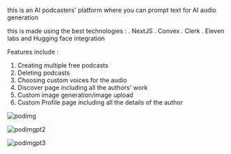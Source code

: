 this is an AI podcasters' platform where you can prompt text for AI audio generation 

this is made using the best technologies : 
. NextJS
. Convex
. Clerk
. Eleven labs and Hugging face integration

Features include : 
1. Creating multiple free podcasts
2. Deleting podcasts
3. Choosing custom voices for the audio
4. Discover page including all the authors' work
5. Custom image generation/image upload
6. Custom Profile page including all the details of the author

![podimg](https://github.com/user-attachments/assets/7ac39a11-8dd5-4cec-a8c5-9605062a245d)


![podimgpt2](https://github.com/user-attachments/assets/9ffa649d-a200-48e8-919b-34a2e715286a)


![podimgpt3](https://github.com/user-attachments/assets/e969a10a-a8a3-474e-a0ec-0260c5794940)
